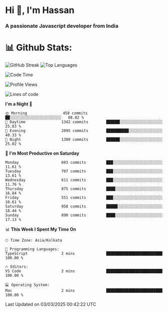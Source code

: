 # Hi 👋, I'm Hassan
### A passionate Javascript developer from India


# 📊 Github Stats:
![GitHub Streak](https://github-readme-streak-stats.herokuapp.com/?user=codeblooded47&theme=dracula&hide_border=false)
![Top Languages](https://github-readme-stats.vercel.app/api/top-langs/?username=codeblooded47&layout=compact&theme=dracula)



<!--START_SECTION:waka-->
![Code Time](http://img.shields.io/badge/Code%20Time-883%20hrs%201%20min-blue)

![Profile Views](http://img.shields.io/badge/Profile%20Views-0-blue)

![Lines of code](https://img.shields.io/badge/From%20Hello%20World%20I%27ve%20Written-24.1%20million%20lines%20of%20code-blue)

**I'm a Night 🦉** 

```text
🌞 Morning                458 commits         ██░░░░░░░░░░░░░░░░░░░░░░░   08.82 % 
🌆 Daytime                1342 commits        ██████░░░░░░░░░░░░░░░░░░░   25.83 % 
🌃 Evening                2095 commits        ██████████░░░░░░░░░░░░░░░   40.33 % 
🌙 Night                  1300 commits        ██████░░░░░░░░░░░░░░░░░░░   25.02 % 
```
📅 **I'm Most Productive on Saturday** 

```text
Monday                   603 commits         ███░░░░░░░░░░░░░░░░░░░░░░   11.61 % 
Tuesday                  707 commits         ███░░░░░░░░░░░░░░░░░░░░░░   13.61 % 
Wednesday                611 commits         ███░░░░░░░░░░░░░░░░░░░░░░   11.76 % 
Thursday                 875 commits         ████░░░░░░░░░░░░░░░░░░░░░   16.84 % 
Friday                   551 commits         ███░░░░░░░░░░░░░░░░░░░░░░   10.61 % 
Saturday                 958 commits         █████░░░░░░░░░░░░░░░░░░░░   18.44 % 
Sunday                   890 commits         ████░░░░░░░░░░░░░░░░░░░░░   17.13 % 
```


📊 **This Week I Spent My Time On** 

```text
🕑︎ Time Zone: Asia/Kolkata

💬 Programming Languages: 
TypeScript               2 mins              █████████████████████████   100.00 % 

🔥 Editors: 
VS Code                  2 mins              █████████████████████████   100.00 % 

💻 Operating System: 
Mac                      2 mins              █████████████████████████   100.00 % 
```


 Last Updated on 03/03/2025 00:42:22 UTC
<!--END_SECTION:waka-->

